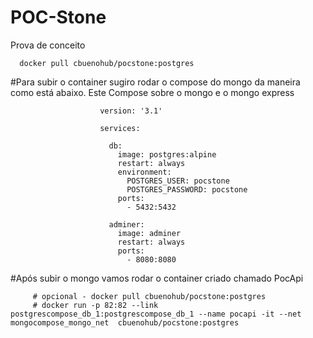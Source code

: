 # POC-Stone
Prova de conceito
    

      docker pull cbuenohub/pocstone:postgres
      
#Para subir o container sugiro rodar o compose do mongo da maneira como está abaixo.
  Este Compose sobre o mongo e o mongo express
  
                        version: '3.1'

                        services:

                          db:
                            image: postgres:alpine
                            restart: always
                            environment:
                              POSTGRES_USER: pocstone
                              POSTGRES_PASSWORD: pocstone
                            ports:
                              - 5432:5432

                          adminer:
                            image: adminer
                            restart: always
                            ports:
                              - 8080:8080
#Após subir o mongo vamos rodar o container criado chamado PocApi
                     
         # opcional - docker pull cbuenohub/pocstone:postgres
         # docker run -p 82:82 --link postgrescompose_db_1:postgrescompose_db_1 --name pocapi -it --net mongocompose_mongo_net  cbuenohub/pocstone:postgres
